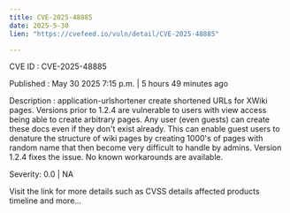 ```yaml
---
title: CVE-2025-48885
date: 2025-5-30
lien: "https://cvefeed.io/vuln/detail/CVE-2025-48885"

---
```


CVE ID : CVE-2025-48885

Published :  May 30
2025
7:15 p.m. | 5 hours
49 minutes ago

Description : application-urlshortener create shortened URLs for XWiki pages. Versions prior to 1.2.4 are vulnerable to users with view access being able to create arbitrary pages. Any user (even guests) can create these docs
even if they don't exist already. This can enable guest users to denature the structure of wiki pages
by creating 1000's of pages with random name
that then become very difficult to handle by admins. Version 1.2.4 fixes the issue. No known workarounds are available.

Severity: 0.0 | NA

Visit the link for more details
such as CVSS details
affected products
timeline
and more...
